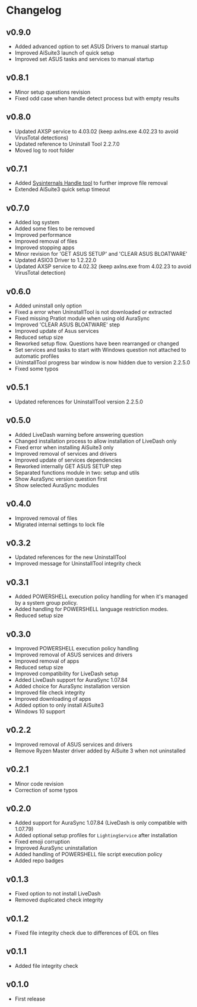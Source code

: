 # Changelog

## v0.9.0

- Added advanced option to set ASUS Drivers to manual startup
- Improved AiSuite3 launch of quick setup
- Improved set ASUS tasks and services to manual startup

## v0.8.1

- Minor setup questions revision
- Fixed odd case when handle detect process but with empty results

## v0.8.0

- Updated AXSP service to 4.03.02 (keep axIns.exe 4.02.23 to avoid VirusTotal detections)
- Updated reference to Uninstall Tool 2.2.7.0
- Moved log to root folder

## v0.7.1

- Added [Sysinternals Handle tool](https://learn.microsoft.com/pt-br/sysinternals/downloads/handle) to further improve file removal
- Extended AiSuite3 quick setup timeout

## v0.7.0

- Added log system
- Added some files to be removed
- Improved performance
- Improved removal of files
- Improved stopping apps
- Minor revision for 'GET ASUS SETUP' and 'CLEAR ASUS BLOATWARE'
- Updated ASIO3 Driver to 1.2.22.0
- Updated AXSP service to 4.02.32 (keep axIns.exe from 4.02.23 to avoid VirusTotal detection)

## v0.6.0

- Added uninstall only option
- Fixed a error when UninstallTool is not downloaded or extracted
- Fixed missing Pratiot module when using old AuraSync
- Improved 'CLEAR ASUS BLOATWARE' step
- Improved update of Asus services
- Reduced setup size
- Reworked setup flow. Questions have been rearranged or changed
- Set services and tasks to start with Windows question not attached to automatic profiles
- UninstallTool progress bar window is now hidden due to version 2.2.5.0
- Fixed some typos

## v0.5.1

- Updated references for UninstallTool version 2.2.5.0

## v0.5.0

- Added LiveDash warning before answering question
- Changed installation process to allow installation of LiveDash only
- Fixed error when installing AiSuite3 only
- Improved removal of services and drivers
- Improved update of services dependencies
- Reworked internally GET ASUS SETUP step
- Separated functions module in two: setup and utils
- Show AuraSync version question first
- Show selected AuraSync modules

## v0.4.0

- Improved removal of files
- Migrated internal settings to lock file

## v0.3.2

- Updated references for the new UninstallTool
- Improved message for UninstallTool integrity check

## v0.3.1

- Added POWERSHELL execution policy handling for when it's managed by a system group policy.
- Added handling for POWERSHELL language restriction modes.
- Reduced setup size

## v0.3.0

- Improved POWERSHELL execution policy handling
- Improved removal of ASUS services and drivers
- Improved removal of apps
- Reduced setup size
- Improved compatibility for LiveDash setup
- Added LiveDash support for AuraSync 1.07.84
- Added choice for AuraSync installation version
- Improved file check integrity
- Improved downloading of apps
- Added option to only install AiSuite3
- Windows 10 support

## v0.2.2

- Improved removal of ASUS services and drivers
- Remove Ryzen Master driver added by AiSuite 3 when not uninstalled

## v0.2.1

- Minor code revision
- Correction of some typos

## v0.2.0

- Added support for AuraSync 1.07.84 (LiveDash is only compatible with 1.07.79)
- Added optional setup profiles for `LightingService` after installation
- Fixed emoji corruption
- Improved AuraSync uninstallation
- Added handling of POWERSHELL file script execution policy
- Added repo badges

## v0.1.3

- Fixed option to not install LiveDash
- Removed duplicated check integrity

## v0.1.2

- Fixed file integrity check due to differences of EOL on files

## v0.1.1

- Added file integrity check

## v0.1.0

- First release
